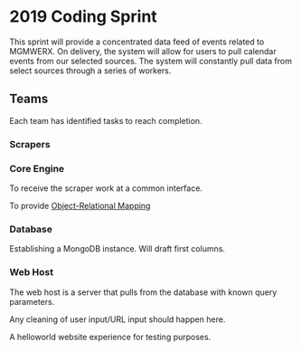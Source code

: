 # 2019 Coding Sprint

This sprint will provide a concentrated data feed of events related to MGMWERX. On delivery, the system will allow for users to pull calendar events from our selected sources. The system will constantly pull data from select sources through a series of workers.


## Teams

Each team has identified tasks to reach completion.

### Scrapers



### Core Engine

To receive the scraper work at a common interface.

To provide [Object-Relational Mapping](https://en.wikipedia.org/wiki/Object-relational_mapping)

### Database

Establishing a MongoDB instance. Will draft first columns.

### Web Host

The web host is a server that pulls from the database with known query parameters.

Any cleaning of user input/URL input should happen here.

A helloworld website experience for testing purposes.
